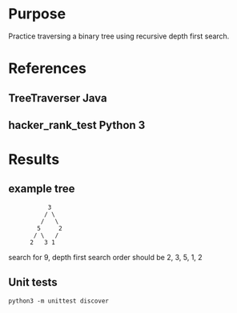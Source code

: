 # Purpose
Practice traversing a binary tree using recursive depth first search.

# References

## TreeTraverser Java

## hacker_rank_test Python 3

# Results
## example tree
               3
              / \
             /   \
            5     2
           / \   /
          2   3 1

search for 9, depth first
search order should be 2, 3, 5, 1, 2

## Unit tests

    python3 -m unittest discover
